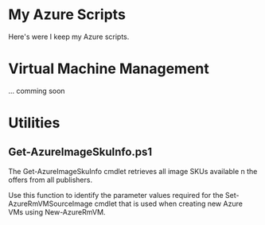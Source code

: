 # My Azure Scripts
Here's were I keep my Azure scripts. 

# Virtual Machine Management
... comming soon

# Utilities
## Get-AzureImageSkuInfo.ps1
The Get-AzureImageSkuInfo cmdlet retrieves all image SKUs available
n the offers from all publishers.

Use this function to identify the parameter values required for the
Set-AzureRmVMSourceImage cmdlet that is used when creating new Azure VMs
using New-AzureRmVM.


